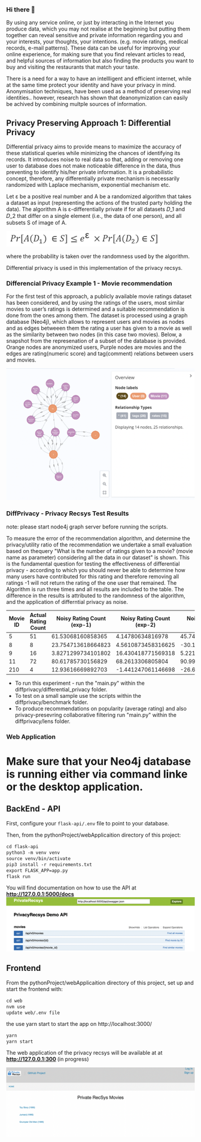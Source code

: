 ### Hi there 👋

By using any service online, or just by interacting in the Internet you produce data, which you may not realise at the beginning but putting them together can reveal sensitive and private information regarding you and your interests, your thoughts, your intentions. (e.g. movie ratings, medical records, e-mail patterns). 
These data can be useful for improving your online experience, for making sure that you find relevant articles to read, and helpful sources of information but also finding the products you want to buy and visiting the restaurants that match your taste.

There is a need for a way to have an intellligent and efficient internet, while at the same time protect your identity and have your privacy in mind.
Anonymisation techniques, have been used as a method of preserving real identities.. however, research has shown that deanonymization can easily be achived by combining multple sources of information.


## Privacy Preserving Approach 1:  Differential Privacy 
Differential privacy aims to provide means to maximize the accuracy of these statistical queries while minimizing the chances of identifying its records. It introduces noise to real data so that, adding or removing one user to database does not make noticeable difference in the data, thus preventing to identify his/her private information. It is a probabilistic concept, therefore, any differentially private mechanism is necessarily randomized with Laplace mechanism, exponential mechanism etc.

Let ε be a positive real number and A be a randomized algorithm that takes a dataset as input (representing the actions of the trusted party holding the data). The algorithm A is ε-differentially private if for all datasets 𝐷_1 and 𝐷_2 that differ on a single element (i.e., the data of one person), and all subsets S of image of A.

![ε-differential privacy formula](Documentation/formula.png)


where the probability is taken over the randomness used by the algorithm.

Differential privacy is used in this implementation of the privacy recsys.
### Differencial Privacy Example 1  -  Movie recommendation
For the first test of this approach, a publicly available movie ratings dataset has been considered, and by using the ratings of the users, most similar movies to user’s ratings is determined and a suitable recommendation is done from the ones among them.
The dataset is processed using a graph database (Neo4j), which allows to represent users and movies as nodes and as edges betweeen them the rating a user has given to a movie as well as the similarity between two nodes (in this case two movies).
Below, a snapshot from the represenation of a subset of the database is provided. Orange nodes are anonymized users, Purple nodes are movies and the edges are rating(numeric score) and tag(comment) relations between users and movies.


![Graph Representation of nodes and edges](Documentation/snapshot.png)


### DiffPrivacy - Privacy Recsys Test Results
note: please start node4j graph server before running the scripts. 

To measure the error of the recommendation algorithm, and determine the privacy/utility ratio  of the recommendation we undertake a small evaluation based on thequery "What is the number of ratings given to a movie? (movie name as parameter) considering all the data in our dataset" is shown. This is the fundamental question for testing the effectiveness of differential privacy - according to which you should never be able to determine how many users have contributed for this rating and therefore removing all ratings -1 will not return the rating of the one user that remained. The Algorithm is run three times and all results are included to the table. The difference in the results is attributed to the randomness of the algorithm, and the application of differntial privacy as noise.

 

| Movie ID | Actual Rating Count | 	Noisy Rating Count (exp-1)  | 	Noisy Rating Count (exp-2)  | 	Noisy Rating Count (exp-3)  |
|---|---|---|---|---|
| 5 | 51| 61.53068160858365 |  4.14780634816978 |45.74972097598749 |
| 8 | 8 | 23.754713618664823| 4.5610873458316625 | -30.184266258323568 |
| 9 | 16 | 3.8271299734101802| 16.430418771569318 | 5.221803446422436|
| 11| 72 | 80.61785730156829| 68.2613306805804| 90.99006185916669 |
| 210 | 4 | 12.93616669892703| -1.441247061146698 | -26.601274325745656|

- To run this experiment - run the "main.py" within the diffprivacy/differential_privacy folder.
- To test on a small sample use the scripts within the diffprivacy/benchmark folder.
- To produce recommendations on popularity (average rating) and also privacy-presevring collaborative filtering run "main.py" within the diffprivacy/lens folder.

### Web Application

# Make sure that your Neo4j database is running either via command linke or the desktop application.
## BackEnd - API
First, configure your `flask-api/.env` file to point to your database. 

Then, from the  pythonProject/webApplicaition directory of this project:

```
cd flask-api
python3 -m venv venv
source venv/bin/activate
pip3 install -r requirements.txt
export FLASK_APP=app.py
flask run
```
You will find documentation on how to use the API at <b> http://127.0.0.1:5000/docs </b>
![API screenshot](Documentation/APIscreenshot.png)


## Frontend
From the pythonProject/webApplicaition directory of this project, set up and start the frontend with:
```
cd web
nvm use
update web/.env file
```
the use yarn start to start the app on http://localhost:3000/
```
yarn 
yarn start 
```

The web application of the privacy recsys will be available at at <b> http://127.0.0.1:300 </b> (in progress) 

![WEBscreenshot](Documentation/Webscreenshot.png)
